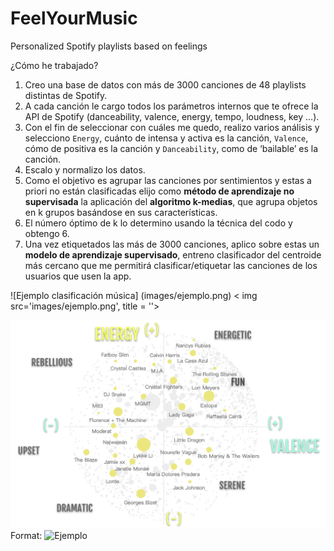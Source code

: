 # FeelYourMusic

Personalized Spotify playlists based on feelings

¿Cómo he trabajado? 
1. Creo una base de datos con más de 3000 canciones de 48 playlists distintas de Spotify.
2. A cada canción le cargo todos los parámetros internos que te ofrece la API de Spotify (danceability, valence, energy, tempo, loudness, key …).
3. Con el fin de seleccionar con cuáles me quedo, realizo varios análisis y selecciono  `Energy`, cuánto de intensa y activa es la canción, `Valence`,  cómo de positiva es la canción y `Danceability`,  como de ‘bailable’ es la canción.
4. Escalo y normalizo los datos.
5. Como el objetivo es agrupar las canciones por sentimientos y estas a priori no están clasificadas elijo como **método de aprendizaje no supervisada** la aplicación del **algoritmo k-medias**, que agrupa objetos en k grupos basándose en sus características.
6. El número óptimo de k lo determino usando la técnica del codo y obtengo 6.
7. Una vez etiquetados las más de 3000 canciones, aplico sobre estas un **modelo de aprendizaje supervisado**, entreno  clasificador del centroide más cercano que me permitirá clasificar/etiquetar las canciones de los usuarios que usen la app.


![Ejemplo clasificación música] (images/ejemplo.png)
< img src='images/ejemplo.png', title = ''>


![Ejemplo](/images/ejemplo.png)
Format: ![Ejemplo](https://github.com/mariaadradosr/FeelYourMusic/images/ejemplo.png)
